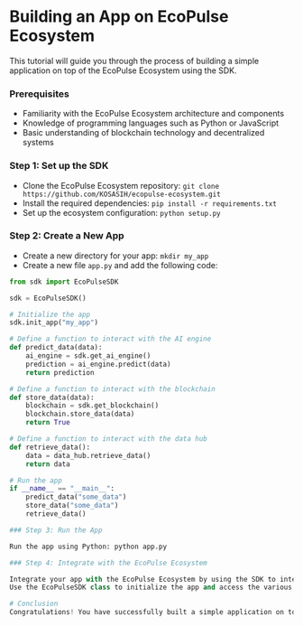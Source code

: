Building an App on EcoPulse Ecosystem
=====================================

This tutorial will guide you through the process of building a simple application on top of the EcoPulse Ecosystem using the SDK.

### Prerequisites

* Familiarity with the EcoPulse Ecosystem architecture and components
* Knowledge of programming languages such as Python or JavaScript
* Basic understanding of blockchain technology and decentralized systems

### Step 1: Set up the SDK

* Clone the EcoPulse Ecosystem repository: `git clone https://github.com/KOSASIH/ecopulse-ecosystem.git`
* Install the required dependencies: `pip install -r requirements.txt`
* Set up the ecosystem configuration: `python setup.py`

### Step 2: Create a New App

* Create a new directory for your app: `mkdir my_app`
* Create a new file `app.py` and add the following code:
```python
from sdk import EcoPulseSDK

sdk = EcoPulseSDK()

# Initialize the app
sdk.init_app("my_app")

# Define a function to interact with the AI engine
def predict_data(data):
    ai_engine = sdk.get_ai_engine()
    prediction = ai_engine.predict(data)
    return prediction

# Define a function to interact with the blockchain
def store_data(data):
    blockchain = sdk.get_blockchain()
    blockchain.store_data(data)
    return True

# Define a function to interact with the data hub
def retrieve_data():
    data = data_hub.retrieve_data()
    return data

# Run the app
if __name__ == "__main__":
    predict_data("some_data")
    store_data("some_data")
    retrieve_data()

### Step 3: Run the App

Run the app using Python: python app.py

### Step 4: Integrate with the EcoPulse Ecosystem

Integrate your app with the EcoPulse Ecosystem by using the SDK to interact with the AI engine, blockchain, and data hub.
Use the EcoPulseSDK class to initialize the app and access the various components of the ecosystem.

# Conclusion
Congratulations! You have successfully built a simple application on top of the EcoPulse Ecosystem using the SDK. This is just the beginning of your journey in building innovative applications and integrations on the EcoPulse Ecosystem.
